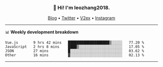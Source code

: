 <h3 align="center">👋 Hi! I'm leozhang2018.</h3>
<p align="center">
  <a href="https://code.leozhang2018.me">Blog</a> •
  <a href="https://twitter.com/leozhang2018">Twitter</a> •
  <a href="https://www.v2ex.com/member/leozhang">V2ex</a> •
  <a href="https://www.instagram.com/leozhanghere">Instagram</a>
</p>

-------

📊 **Weekly development breakdown**
<!--START_SECTION:waka-->
```text
Vue.js       9 hrs 42 mins   ███████████████████▒░░░░░   77.20 % 
JavaScript   2 hrs 8 mins    ████▒░░░░░░░░░░░░░░░░░░░░   17.05 % 
JSON         27 mins         █░░░░░░░░░░░░░░░░░░░░░░░░   03.62 % 
Other        16 mins         ▓░░░░░░░░░░░░░░░░░░░░░░░░   02.13 % 
```
<!--END_SECTION:waka-->
-------
